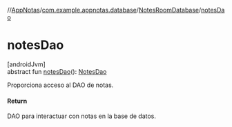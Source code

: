 //[AppNotas](../../../index.md)/[com.example.appnotas.database](../index.md)/[NotesRoomDatabase](index.md)/[notesDao](notes-dao.md)

# notesDao

[androidJvm]\
abstract fun [notesDao](notes-dao.md)(): [NotesDao](../-notes-dao/index.md)

Proporciona acceso al DAO de notas.

#### Return

DAO para interactuar con notas en la base de datos.

